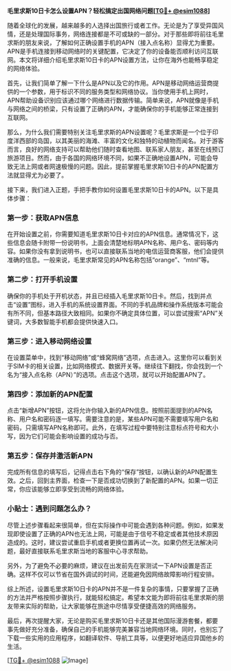 **毛里求斯10日卡怎么设置APN？轻松搞定出国网络问题[[TG💪+ @esim1088](https://t.me/s/esim1088)]**

随着全球化的发展，越来越多的人选择出国旅行或者工作。无论是为了享受异国风情，还是处理国际事务，网络连接都是不可或缺的一部分。对于那些即将前往毛里求斯的朋友来说，了解如何正确设置手机的APN（接入点名称）显得尤为重要。APN是手机连接到移动网络时的关键配置，它决定了你的设备能否顺利访问互联网。本文将详细介绍毛里求斯10日卡的APN设置方法，让你在海外也能畅享稳定的网络体验。

首先，让我们简单了解一下什么是APN以及它的作用。APN是移动网络运营商提供的一个参数，用于标识不同的服务类型和网络协议。当你使用手机上网时，APN帮助设备识别应该通过哪个网络进行数据传输。简单来说，APN就像是手机与网络之间的桥梁，只有设置了正确的APN，才能确保你的手机能够正常连接到互联网。

那么，为什么我们需要特别关注毛里求斯的APN设置呢？毛里求斯是一个位于印度洋西部的岛国，以其美丽的海滩、丰富的文化和独特的动植物而闻名。对于游客而言，良好的网络支持可以帮助他们随时查看地图、联系家人朋友，甚至在线预订旅游项目。然而，由于各国的网络环境不同，如果不正确地设置APN，可能会导致无法上网或者网速极慢的问题。因此，提前掌握毛里求斯10日卡的APN配置方法就显得尤为必要了。

接下来，我们进入正题，手把手教你如何设置毛里求斯10日卡的APN。以下是具体步骤：

### 第一步：获取APN信息
在开始设置之前，你需要知道毛里求斯10日卡对应的APN信息。通常情况下，这些信息会随卡附带一份说明书，上面会清楚地标明APN名称、用户名、密码等内容。如果你没有拿到说明书，也可以直接联系当地的电信运营商客服，他们会提供准确的信息。一般来说，毛里求斯常见的APN名称包括“orange”、“mtnl”等。

### 第二步：打开手机设置
确保你的手机处于开机状态，并且已经插入毛里求斯10日卡。然后，找到并点击“设置”图标，进入手机的系统设置界面。不同的手机品牌和操作系统版本可能会有所不同，但基本路径大致相同。如果你不确定具体位置，可以尝试搜索“APN”关键词，大多数智能手机都会提供快速入口。

### 第三步：进入移动网络设置
在设置菜单中，找到“移动网络”或“蜂窝网络”选项，点击进入。这里你可以看到关于SIM卡的相关设置，比如网络模式、数据开关等。继续往下翻找，你会找到一个名为“接入点名称（APN）”的选项。点击这个选项，就可以开始配置APN了。

### 第四步：添加新的APN配置
点击“新增APN”按钮，这将允许你输入新的APN信息。按照前面提到的APN名称、用户名和密码逐一填写。需要注意的是，某些APN可能不需要填写用户名和密码，只需填写APN名称即可。此外，在填写过程中要特别注意标点符号和大小写，因为它们可能会影响设置的成功与否。

### 第五步：保存并激活新APN
完成所有信息的填写后，记得点击右下角的“保存”按钮，以确认新的APN配置生效。之后，回到主界面，检查一下是否成功切换到了新配置的APN。如果一切正常，你应该能够立即享受到流畅的网络体验。

### 小贴士：遇到问题怎么办？
尽管上述步骤看起来很简单，但在实际操作中可能会遇到各种问题。例如，如果发现即使设置了正确的APN也无法上网，可能是由于信号不稳定或者其他技术原因造成的。这时，建议尝试重启手机或者更换位置再试一次。如果仍然无法解决问题，最好直接联系毛里求斯当地的客服中心寻求帮助。

另外，为了避免不必要的麻烦，建议在出发前先在家测试一下APN设置是否正确。这样不仅可以节省在国外调试的时间，还能避免因网络故障影响行程安排。

综上所述，设置毛里求斯10日卡的APN并不是一件复杂的事情，只要掌握了正确的方法并严格按照步骤执行，就能轻松搞定。希望本文能为即将前往毛里求斯的朋友带来实际的帮助，让大家能够在旅途中尽情享受便捷高效的网络服务。

最后，再次提醒大家，无论是购买毛里求斯10日卡还是其他国际漫游套餐，都要事先做好充分准备，确保自己的手机能够完美兼容当地网络环境。同时，也别忘了下载一些实用的应用程序，如翻译软件、导航工具等，以便更好地适应异国他乡的生活。

[[TG💪+ @esim1088](https://t.me/s/esim1088) ![Image](https://i.postimg.cc/4NQfJmqS/Snipaste-2025-05-13-00-14-12.png)]